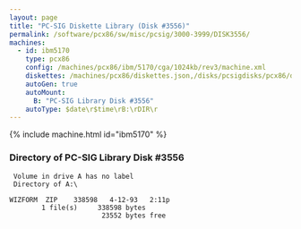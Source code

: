 ```yaml
---
layout: page
title: "PC-SIG Diskette Library (Disk #3556)"
permalink: /software/pcx86/sw/misc/pcsig/3000-3999/DISK3556/
machines:
  - id: ibm5170
    type: pcx86
    config: /machines/pcx86/ibm/5170/cga/1024kb/rev3/machine.xml
    diskettes: /machines/pcx86/diskettes.json,/disks/pcsigdisks/pcx86/diskettes.json
    autoGen: true
    autoMount:
      B: "PC-SIG Library Disk #3556"
    autoType: $date\r$time\rB:\rDIR\r
---
```


{% include machine.html id="ibm5170" %}

### Directory of PC-SIG Library Disk #3556

     Volume in drive A has no label
     Directory of A:\

    WIZFORM  ZIP    338598   4-12-93   2:11p
            1 file(s)     338598 bytes
                           23552 bytes free
